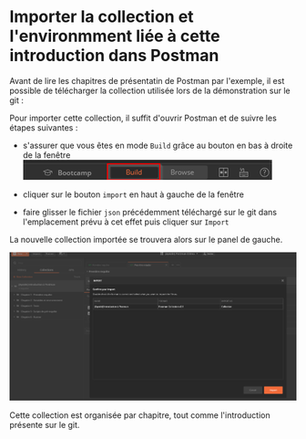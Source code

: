 # Importer la collection et l'environmment liée à cette introduction dans Postman

Avant de lire les chapitres de présentatin de Postman par l'exemple, il est possible de télécharger la collection utilisée lors de la démonstration sur le git :

<lien-du-git>

Pour importer cette collection, il suffit d'ouvrir Postman et de suivre les étapes suivantes :

- s'assurer que vous êtes en mode `Build` grâce au bouton en bas à droite de la fenêtre 
![control-mode.png](/images/chap.0/control-mode.png)

- cliquer sur le bouton `import` en haut à gauche de la fenêtre
- faire glisser le fichier `json` précédemment téléchargé sur le git dans l'emplacement prévu à cet effet puis cliquer sur `Import`

La nouvelle collection importée se trouvera alors sur le panel de gauche.

![collection-importee.png](/images/chap.0/collection-importee.png)

Cette collection est organisée par chapitre, tout comme l'introduction présente sur le git.
